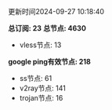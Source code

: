 更新时间2024-09-27 10:18:40

**总订阅: 23**
**总节点: 4630**
- vless节点: 13

**google ping有效节点: 218**
- ss节点: 61
- v2ray节点: 141
- trojan节点: 16
